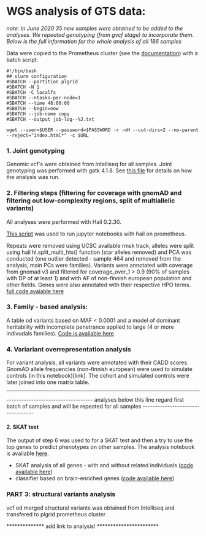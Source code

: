 # WGS analysis of GTS data:

*note: In June 2020 35 new samples were obtained to be added to the analyses. We repeated genotyping (from gvcf stage) to incorporate them. Below is the full information for the whole analysis of all 186 samples*

Data were copied to the Prometheus cluster (see the [documentation](https://kdm.cyfronet.pl/portal/Prometheus:Podstawy)) with a batch script:

```
#!/bin/bash
## slurm configuration
#SBATCH --partition plgrid
#SBATCH -N 1
#SBATCH -C localfs
#SBATCH --ntasks-per-node=1
#SBATCH --time 48:00:00
#SBATCH --begin=now
#SBATCH --job-name copy
#SBATCH --output job-log--%J.txt

wget --user=$USER --password=$PASSWORD -r -nH --cut-dirs=2 --no-parent --reject="index.html*" -c $URL
```

### 1. Joint genotyping

Genomic vcf's were obtained from Intelliseq for all samples. Joint genotyping was performed with gatk 4.1.8. See [this file](joint_genotyping.md) for details on how the analysis was run.

### 2. Filtering steps (filtering for coverage with gnomAD and filtering out low-complexity regions, split of multiallelic variants)

All analyses were performed with Hail 0.2.30.

[This script](jupyter-hail.slurm) was used to run jupyter notebooks with hail on prometheus.

Repeats were removed using UCSC available rmsk track, alleles were split using hail hl.split_multi_hts() function (star alleles removed) and PCA was conducted (one outlier detected - sample 464 and removed from the analysis, main PCs were families). Variants were annotated with coverage from gnomad v3 and filtered for coverage_over_1 > 0.9 (90% of samples with DP of at least 1) and with AF of non-finnish european population and other fields. Genes were also annotated with their respective HPO terms. [full code avaiable here](vcf-filter-anno.ipynb)

### 3. Family - based analysis:

A table od variants based on MAF < 0.0001 and a model of dominant heritability with incomplete penetrance applied to large (4 or more indivudals families). [Code is available here](family_table_export.ipynb)

### 4. Variariant overrepresentation analysis

For variant analysis, all variants were annotated with their CADD scores. GnomAD allele frequencies (non-finnish european) were used to simulate controls (in this notebook)[link]. The cohort and simulated controls were later joined into one matrix table. 







------------------------------------------------------------------------------------------------------------------------------------------------------------------
----------------------------------- analyses below this line regard first batch of samples and will be repeated for all samples ----------------------------------




#### 2. SKAT test
The output of step 6 was used to for a SKAT test and then a try to use the top genes to predict phenotypes on other samples. The analysis notebook is available [here](http://149.156.177.112/projects/imdik-zekanowski-gts/large_vcf_analysis/data_from_prometheus/SKAT_heavy_vs_gnomad_test_on_families.html).


* SKAT analysis of all genes - with and without related individuals ([code available here](SKAT_all_genes_classifier_based_on_brain_enriched(1).ipynb))
* classifier based on brain-enriched genes ([code available here](SKAT_all_genes_classifier_based_on_brain_enriched(1).ipynb))


### PART 3: structural variants analysis
vcf od merged structural variants was obtained from Intelliseq and transfered to plgrid prometheus cluster

************** add link to analysis! ***********************



